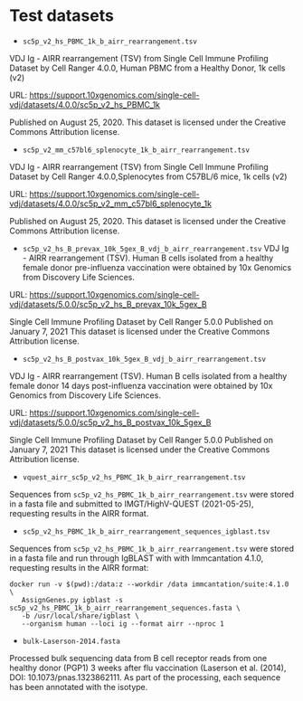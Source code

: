 # Test datasets

* `sc5p_v2_hs_PBMC_1k_b_airr_rearrangement.tsv`

VDJ Ig - AIRR rearrangement (TSV) from Single Cell Immune Profiling Dataset by 
Cell Ranger 4.0.0, Human PBMC from a Healthy Donor, 1k cells (v2)

URL: https://support.10xgenomics.com/single-cell-vdj/datasets/4.0.0/sc5p_v2_hs_PBMC_1k

Published on August 25, 2020. This dataset is licensed under the Creative 
Commons Attribution license.

* `sc5p_v2_mm_c57bl6_splenocyte_1k_b_airr_rearrangement.tsv`

VDJ Ig - AIRR rearrangement (TSV) from Single Cell Immune Profiling Dataset by 
Cell Ranger 4.0.0,Splenocytes from C57BL/6 mice, 1k cells (v2)

URL: https://support.10xgenomics.com/single-cell-vdj/datasets/4.0.0/sc5p_v2_mm_c57bl6_splenocyte_1k

Published on August 25, 2020. This dataset is licensed under the Creative Commons Attribution license.

* `sc5p_v2_hs_B_prevax_10k_5gex_B_vdj_b_airr_rearrangement.tsv`
VDJ Ig - AIRR rearrangement (TSV). Human B cells isolated from a healthy female donor 
pre-influenza vaccination were obtained by 10x Genomics from Discovery Life Sciences.

URL: https://support.10xgenomics.com/single-cell-vdj/datasets/5.0.0/sc5p_v2_hs_B_prevax_10k_5gex_B

Single Cell Immune Profiling Dataset by Cell Ranger 5.0.0
Published on January 7, 2021
This dataset is licensed under the Creative Commons Attribution license.

* `sc5p_v2_hs_B_postvax_10k_5gex_B_vdj_b_airr_rearrangement.tsv`

VDJ Ig - AIRR rearrangement (TSV). Human B cells isolated from a healthy 
female donor 14 days post-influenza vaccination 
were obtained by 10x Genomics from Discovery Life Sciences.

URL: https://support.10xgenomics.com/single-cell-vdj/datasets/5.0.0/sc5p_v2_hs_B_postvax_10k_5gex_B

Single Cell Immune Profiling Dataset by Cell Ranger 5.0.0
Published on January 7, 2021
This dataset is licensed under the Creative Commons Attribution license.

* `vquest_airr_sc5p_v2_hs_PBMC_1k_b_airr_rearrangement.tsv`

Sequences from `sc5p_v2_hs_PBMC_1k_b_airr_rearrangement.tsv` were stored in a fasta file and
submitted to IMGT/HighV-QUEST (2021-05-25), requesting results in the AIRR format. 

* `sc5p_v2_hs_PBMC_1k_b_airr_rearrangement_sequences_igblast.tsv`

Sequences from `sc5p_v2_hs_PBMC_1k_b_airr_rearrangement.tsv` were stored in a fasta file and
run through IgBLAST with with Immcantation 4.1.0, requesting results in the AIRR format:

```
docker run -v $(pwd):/data:z --workdir /data immcantation/suite:4.1.0 \
   AssignGenes.py igblast -s sc5p_v2_hs_PBMC_1k_b_airr_rearrangement_sequences.fasta \
   -b /usr/local/share/igblast \
   --organism human --loci ig --format airr --nproc 1
```

* `bulk-Laserson-2014.fasta`

Processed bulk sequencing data from B cell receptor reads from one healthy donor (PGP1) 3 weeks after flu vaccination (Laserson et al. (2014), DOI: 10.1073/pnas.1323862111. As part of the processing, each sequence has been annotated with the isotype.
